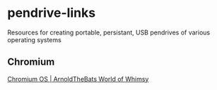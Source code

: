 # pendrive-links
Resources for creating portable, persistant, USB pendrives of various operating systems

## Chromium

[Chromium OS | ArnoldTheBats World of Whimsy](http://arnoldthebat.co.uk/wordpress/chromium-os/)

